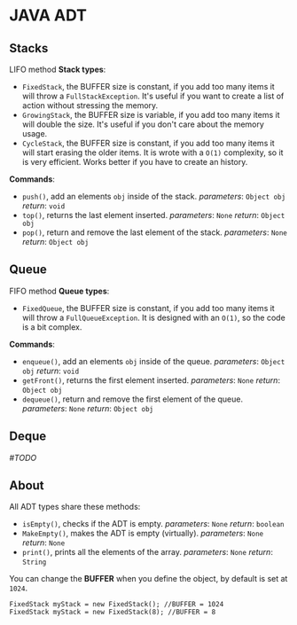 # JAVA ADT

## Stacks
LIFO method
**Stack types**:

 - `FixedStack`, the BUFFER size is constant, if you add too many items it will throw a `FullStackException`.
 It's useful if you want to create a list of action without stressing the memory.
 - `GrowingStack`, the BUFFER size is variable, if you add too many items it will double the size.
It's useful if you don't care about the memory usage.
  - `CycleStack`, the BUFFER size is constant, if you add too many items it will start erasing the older items.
It is wrote with a `O(1)` complexity, so it is very efficient.
Works better if you have to create an history.

**Commands**:

 - `push()`, add an elements `obj` inside of the stack.
*parameters*: `Object obj`
*return*: `void`
 - `top()`, returns the last element inserted.
*parameters*: `None`
*return*: `Object obj`
 - `pop()`, return and remove the last element of the stack.
*parameters*: `None`
*return*: `Object obj`

## Queue

FIFO method
**Queue types**:

 - `FixedQueue`, the BUFFER size is constant, if you add too many items it will throw a `FullQueueException`.
It is designed with an `O(1)`, so the code is a bit complex.

**Commands**:

 - `enqueue()`, add an elements `obj` inside of the queue.
*parameters*: `Object obj`
*return*: `void`
 - `getFront()`, returns the first element inserted.
*parameters*: `None`
*return*: `Object obj`
 - `dequeue()`, return and remove the first element of the queue.
*parameters*: `None`
*return*: `Object obj`
## Deque
*#TODO*


## About
All ADT types share these methods:
 - `isEmpty()`, checks if the ADT is empty.
*parameters*: `None`
*return*: `boolean`
 - `MakeEmpty()`, makes the ADT is empty (virtually).
*parameters*: `None`
*return*: `None`
 - `print()`, prints all the elements of the array.
*parameters*: `None`
*return*: `String`

You can change the **BUFFER** when you define the object, by default is set at `1024`.
```
FixedStack myStack = new FixedStack(); //BUFFER = 1024
FixedStack myStack = new FixedStack(8); //BUFFER = 8
```


